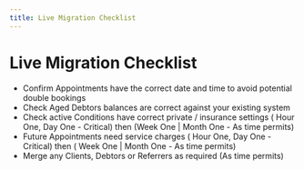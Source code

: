 ```yaml
---
title: Live Migration Checklist
---
```


# Live Migration Checklist

- Confirm Appointments have the correct date and time to avoid potential double bookings
- Check Aged Debtors balances are correct against your existing system
- Check active Conditions have correct private / insurance settings ( Hour One, Day One - Critical) then (Week One | Month One - As time permits)
- Future Appointments need service charges ( Hour One, Day One - Critical) then ( Week One | Month One - As time permits)
- Merge any Clients, Debtors or Referrers as required (As time permits)
